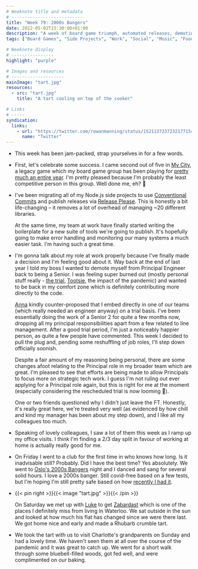 ```yaml
---
# Weeknote title and metadata
# ---------------------------
title: "Week 79: 2000s Bangers"
date: 2022-05-02T15:30:00+01:00
description: "A week of board game triumph, automated releases, demoting myself, excellent colleagues, extremely fun club nights, rhubarb being in season, and some family visits."
tags: ["Board Games", "Side Projects", "Work", "Social", "Music", "Food", "Family"]

# Weeknote display
# ----------------
highlight: "purple"

# Images and resources
# --------------------
mainImage: "tart.jpg"
resources:
  - src: "tart.jpg"
    title: "A tart cooling on top of the cooker"

# Links
# -----
syndication:
  links:
    - url: "https://twitter.com/rowanmanning/status/1521137237232177154"
      name: "Twitter"
---
```


  * This week has been jam-packed, strap yourselves in for a few words.

  * First, let's celebrate some success. I came second out of five in [My City](https://boardgamegeek.com/boardgame/295486/my-city), a legacy game which my board game group has been playing for [pretty much an entire year](/weeknotes/30/). I'm pretty pleased because I'm probably the least competitive person in this group. Well done me, eh? :2nd_place_medal:

  * I've been migrating all of my Node.js side projects to use [Conventional Commits](https://www.conventionalcommits.org/) and publish releases via [Release Please](https://github.com/googleapis/release-please#readme). This is honestly a bit life-changing – it removes a lot of overhead of managing ~20 different libraries.

    At the same time, my team at work have finally started writing the boilerplate for a new suite of tools we're going to publish. It's hopefully going to make error handling and monitoring our many systems a much easier task. I'm having such a great time.

  * I'm gonna talk about my role at work properly because I've finally made a decision and I'm feeling good about it. Way back at the end of last year I told my boss I wanted to demote myself from Principal Engineer back to being a Senior. I was feeling super burned out (mostly personal stuff really - [the trial](/weeknotes/64/), [Tootsie](/weeknotes/42/), the impact of the pandemic) and wanted to be back in my comfort zone which is definitely contributing more directly to the code.

    [Anna](https://www.annashipman.co.uk/) kindly counter-proposed that I embed directly in one of our teams (which really needed an engineer anyway) on a trial basis. I've been essentially doing the work of a Senior 2 for quite a few months now, dropping all my principal responsibilities apart from a few related to line management. After a good trial period, I'm just a noticeably happier person, as quite a few people have commented. This week I decided to pull the plug and, pending some reshuffling of job roles, I'll step down officially soonish.

    Despite a fair amount of my reasoning being personal, there are some changes afoot relating to the Principal role in my broader team which are great. I'm pleased to see that efforts are being made to allow Principals to focus more on strategic tech work. I guess I'm not ruling out ever applying for a Principal role again, but this is right for me at the moment (especially considering the rescheduled trial is now looming :grimacing:).

    One or two friends questioned why I didn't just leave the FT. Honestly, it's really great here, we're treated very well (as evidenced by how chill and kind my manager has been about my step down), and I like all my colleagues too much.

  * Speaking of lovely colleagues, I saw a lot of them this week as I ramp up my office visits. I think I'm finding a 2/3 day split in favour of working at home is actually really good for me.

  * On Friday I went to a club for the first time in who knows how long. Is it inadvisable still? Probably. Did I have the best time? Yes absolutely. We went to [Oslo's 2000s Bangers](https://www.oslohackney.com/club-nights/) night and I danced and sang for several solid hours. I love a 2000s banger. Still covid-free based on a few tests, but I'm hoping I'm still pretty safe based on how [recently I had it](/weeknotes/73/).

  * {{< pin right >}}{{< image "tart.jpg" >}}{{< /pin >}}
  
    On Saturday we met up with [Luke](https://twitter.com/lucas42) to get [Zabardast](https://www.zabardast.co.uk/) which is one of the places I definitely miss from living in Waterloo. We sat outside in the sun and looked at how much his flat has changed since we were there last. We got home nice and early and made a Rhubarb crumble tart.

  * We took the tart with us to visit Charlotte's grandparents on Sunday and had a lovely time. We haven't seen them at all over the course of the pandemic and it was great to catch up. We went for a short walk through some bluebell-filled woods, got fed well, and were complimented on our baking.
